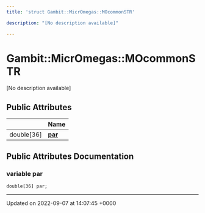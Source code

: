 ```yaml
---
title: 'struct Gambit::MicrOmegas::MOcommonSTR'

description: "[No description available]"

---
```


# Gambit::MicrOmegas::MOcommonSTR



[No description available]

## Public Attributes

|                | Name           |
| -------------- | -------------- |
| double[36] | **[par](/documentation/code/classes/structgambit_1_1micromegas_1_1mocommonstr/#variable-par)**  |

## Public Attributes Documentation

### variable par

```
double[36] par;
```


-------------------------------

Updated on 2022-09-07 at 14:07:45 +0000